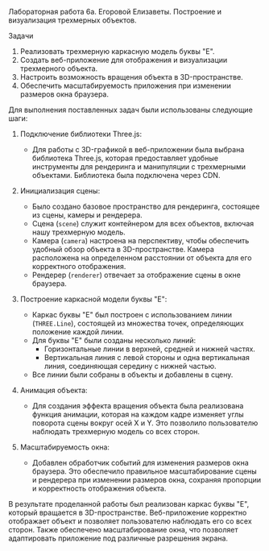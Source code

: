 Лабораторная работа 6а. Егоровой Елизаветы.
Построение и визуализация трехмерных объектов.

Задачи

1. Реализовать трехмерную каркасную модель буквы "E".
2. Создать веб-приложение для отображения и визуализации трехмерного объекта.
3. Настроить возможность вращения объекта в 3D-пространстве.
4. Обеспечить масштабируемость приложения при изменении размеров окна браузера.

Для выполнения поставленных задач были использованы следующие шаги:

1. Подключение библиотеки Three.js:
   - Для работы с 3D-графикой в веб-приложении была выбрана библиотека Three.js, которая предоставляет удобные инструменты для рендеринга и манипуляции с трехмерными объектами. Библиотека была подключена через CDN.

2. Инициализация сцены:
   - Было создано базовое пространство для рендеринга, состоящее из сцены, камеры и рендерера.
   - Сцена (`scene`) служит контейнером для всех объектов, включая нашу трехмерную модель.
   - Камера (`camera`) настроена на перспективу, чтобы обеспечить удобный обзор объекта в 3D-пространстве. Камера расположена на определенном расстоянии от объекта для его корректного отображения.
   - Рендерер (`renderer`) отвечает за отображение сцены в окне браузера.

3. Построение каркасной модели буквы "E":
   - Каркас буквы "E" был построен с использованием линии (`THREE.Line`), состоящей из множества точек, определяющих положение каждой линии.
   - Для буквы "E" были созданы несколько линий:
     - Горизонтальные линии в верхней, средней и нижней частях.
     - Вертикальная линия с левой стороны и одна вертикальная линия, соединяющая середину с нижней частью.
   - Все линии были собраны в объекты и добавлены в сцену.

4. Анимация объекта:
   - Для создания эффекта вращения объекта была реализована функция анимации, которая на каждом кадре изменяет углы поворота сцены вокруг осей X и Y. Это позволило пользователю наблюдать трехмерную модель со всех сторон.

5. Масштабируемость окна:
   - Добавлен обработчик событий для изменения размеров окна браузера. Это обеспечило правильное масштабирование сцены и рендерера при изменении размеров окна, сохраняя пропорции и корректность отображения объекта.

В результате проделанной работы был реализован каркас буквы "E", который вращается в 3D-пространстве. Веб-приложение корректно отображает объект и позволяет пользователю наблюдать его со всех сторон. Также обеспечено масштабирование окна, что позволяет адаптировать приложение под различные разрешения экрана.
